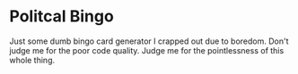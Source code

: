 Politcal Bingo
======
Just some dumb bingo card generator I crapped out due to boredom. Don't judge me for the poor code quality. Judge me for the pointlessness of this whole thing. 
